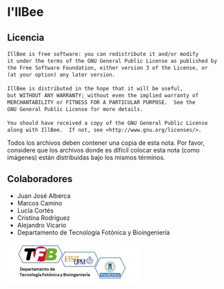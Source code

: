 # I'llBee


## Licencia
```
IllBee is free software: you can redistribute it and/or modify
it under the terms of the GNU General Public License as published by
the Free Software Foundation, either version 3 of the License, or
(at your option) any later version.

IllBee is distributed in the hope that it will be useful,
but WITHOUT ANY WARRANTY; without even the implied warranty of
MERCHANTABILITY or FITNESS FOR A PARTICULAR PURPOSE.  See the
GNU General Public License for more details.

You should have received a copy of the GNU General Public License
along with IllBee.  If not, see <http://www.gnu.org/licenses/>.
```

Todos los archivos deben contener una copia de esta nota. Por favor, considere que los archivos donde es difícil colocar esta nota (como imágenes) están distribuidas bajo los mismos términos.

## Colaboradores
 - Juan José Alberca
 - Marcos Camino
 - Lucía Cortés
 - Cristina Rodríguez
 - Alejandro Vicario
 - Departamento de Tecnología Fotónica y Bioingeniería


![alt text](footer.jpg)
